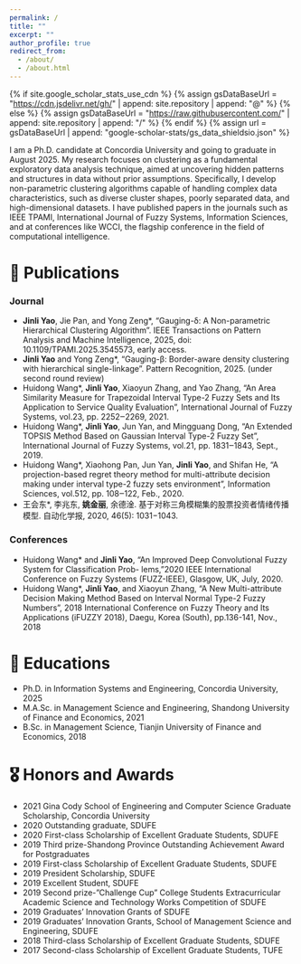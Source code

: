 ```yaml
---
permalink: /
title: ""
excerpt: ""
author_profile: true
redirect_from: 
  - /about/
  - /about.html
---
```


{% if site.google_scholar_stats_use_cdn %}
{% assign gsDataBaseUrl = "https://cdn.jsdelivr.net/gh/" | append: site.repository | append: "@" %}
{% else %}
{% assign gsDataBaseUrl = "https://raw.githubusercontent.com/" | append: site.repository | append: "/" %}
{% endif %}
{% assign url = gsDataBaseUrl | append: "google-scholar-stats/gs_data_shieldsio.json" %}

<span class='anchor' id='about-me'></span>

I am a Ph.D. candidate at Concordia University and going to graduate in August 2025. My research focuses on clustering as a fundamental exploratory data analysis technique, aimed at uncovering hidden patterns and structures in data without prior assumptions. Specifically, I develop non-parametric clustering algorithms capable of handling complex data characteristics, such as diverse cluster shapes, poorly separated data, and high-dimensional datasets. I have published papers in the journals such as IEEE TPAMI, International Journal of Fuzzy Systems, Information Sciences, and at conferences like WCCI, the flagship conference in the field of computational intelligence.

# 📝 Publications 

### Journal

- **Jinli Yao**, Jie Pan, and Yong Zeng*, “Gauging-δ: A Non-parametric Hierarchical Clustering Algorithm”.
  IEEE Transactions on Pattern Analysis and Machine Intelligence, 2025, doi: 10.1109/TPAMI.2025.3545573,
  early access.
- **Jinli Yao** and Yong Zeng*, “Gauging-β: Border-aware density clustering with hierarchical single-linkage”.
  Pattern Recognition, 2025. (under second round review)
- Huidong Wang*, **Jinli Yao**, Xiaoyun Zhang, and Yao Zhang, “An Area Similarity Measure for Trapezoidal
  Interval Type-2 Fuzzy Sets and Its Application to Service Quality Evaluation”, International Journal of
  Fuzzy Systems, vol.23, pp. 2252‒2269, 2021. 
- Huidong Wang*, **Jinli Yao**, Jun Yan, and Mingguang Dong, “An Extended TOPSIS Method Based on
  Gaussian Interval Type-2 Fuzzy Set”, International Journal of Fuzzy Systems, vol.21, pp. 1831‒1843,
  Sept., 2019.
- Huidong Wang*, Xiaohong Pan, Jun Yan, **Jinli Yao**, and Shifan He, “A projection-based regret theory
  method for multi-attribute decision making under interval type-2 fuzzy sets environment”, Information
  Sciences, vol.512, pp. 108‒122, Feb., 2020.
- 王会东*, 李兆东, **姚金丽**, 余德淦. 基于对称三角模糊集的股票投资者情绪传播模型. 自动化学报,
  2020, 46(5): 1031−1043.

### Conferences

- Huidong Wang* and **Jinli Yao**, “An Improved Deep Convolutional Fuzzy System for Classification Prob-
  lems,”2020 IEEE International Conference on Fuzzy Systems (FUZZ-IEEE), Glasgow, UK, July, 2020.
- Huidong Wang*, **Jinli Yao**, and Xiaoyun Zhang, “A New Multi-attribute Decision Making Method Based
  on Interval Normal Type-2 Fuzzy Numbers”, 2018 International Conference on Fuzzy Theory and Its
  Applications (iFUZZY 2018), Daegu, Korea (South), pp.136-141, Nov., 2018

# 📖 Educations

-  Ph.D. in Information Systems and Engineering, Concordia University, 2025
-  M.A.Sc. in Management Science and Engineering, Shandong University of Finance and Economics, 2021
-  B.Sc. in Management Science, Tianjin University of Finance and Economics, 2018

# 🎖 Honors and Awards
- 2021 Gina Cody School of Engineering and Computer Science Graduate Scholarship, Concordia University 
- 2020 Outstanding graduate, SDUFE
- 2020 First-class Scholarship of Excellent Graduate Students, SDUFE
- 2019 Third prize-Shandong Province Outstanding Achievement Award for Postgraduates
- 2019 First-class Scholarship of Excellent Graduate Students, SDUFE
- 2019 President Scholarship, SDUFE
- 2019 Excellent Student, SDUFE
- 2019 Second prize-”Challenge Cup” College Students Extracurricular Academic Science and Technology Works Competition of SDUFE
- 2019 Graduates’ Innovation Grants of SDUFE
- 2019 Graduates’ Innovation Grants, School of Management Science and Engineering, SDUFE
- 2018 Third-class Scholarship of Excellent Graduate Students, SDUFE
- 2017 Second-class Scholarship of Excellent Graduate Students, TUFE
